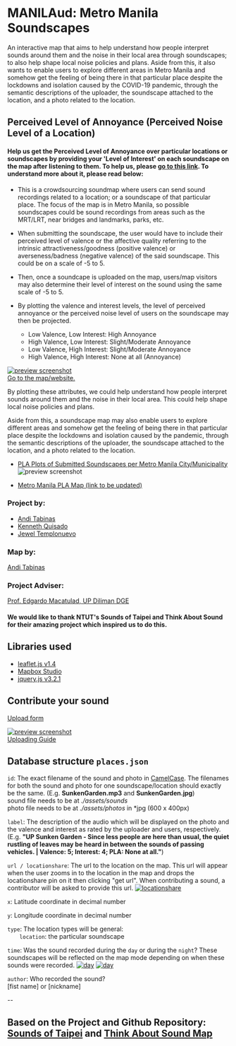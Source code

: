# MANILAud: Metro Manila Soundscapes

An interactive map that aims to help understand how people interpret sounds around them and the noise in their local area through soundscapes; to also help shape local noise policies and plans. Aside from this, it also wants to enable users to explore different areas in Metro Manila and somehow get the feeling of being there in that particular place despite the lockdowns and isolation caused by the COVID-19 pandemic, through the semantic descriptions of the uploader, the soundscape attached to the location, and a photo related to the location.

Perceived Level of Annoyance (Perceived Noise Level of a Location)
-
#### Help us get the Perceived Level of Annoyance over particular locations or soundscapes by providing your 'Level of Interest' on each soundscape on the map after listening to them. To help us, please <a href="https://forms.gle/izPaGWMCVn3ScE5X7" target="_blank">go to this link</a>.  To understand more about it, please read below:

* This is a crowdsourcing soundmap where users can send sound recordings related to a location; or a soundscape of that particular place. The focus of the map is in Metro Manila, so possible soundscapes could be sound recordings from areas such as the MRT/LRT, near bridges and landmarks, parks, etc.

* When submitting the soundscape, the user would have to include their perceived level of valence or the affective quality referring to the intrinsic attractiveness/goodness (positive valence) or averseness/badness (negative valence) of the said soundscape. This could be on a scale of -5 to 5.

* Then, once a soundcape is uploaded on the map, users/map visitors may also determine their level of interest on the sound using the same scale of -5 to 5.

* By plotting the valence and interest levels, the level of perceived annoyance or the perceived noise level of users on the soundscape may then be projected.
    * Low Valence, Low Interest: High Annoyance
    * High Valence, Low Interest: Slight/Moderate Annoyance
    * Low Valence, High Interest: Slight/Moderate Annoyance
    * High Valence, High Interest: None at all (Annoyance)


[![preview screenshot](/assets/PLA.png)](https://)  
 <a href="https://gme210soundmap.github.io/Manilaud/?time=day" target="_blank">Go to the map/website.</a> 

By plotting these attributes, we could help understand how people interpret sounds around them and the noise in their local area. This could help shape local noise policies and plans.

Aside from this, a soundscape map may also enable users to explore different areas and somehow get the feeling of being there in that particular place despite the lockdowns and isolation caused by the pandemic, through the semantic descriptions of the uploader, the soundscape attached to the location, and a photo related to the location.

- <a href="https://public.tableau.com/views/PercievedLevelofAnnoyanceofSoundscapes/Dashboard1?:language=en&:display_count=no&:showVizHome=no&:showShareOptions=false" target="_blank">PLA Plots of Submitted Soundscapes per Metro Manila City/Municipality</a>
![preview screenshot](/assets/PLAPlot.png)

- <a href="https://gme210soundmap.github.io/Manilaud/?time=night" target="_blank">Metro Manila PLA Map (link to be updated)</a> 

### Project by:
- <a href="https://facebook.com/andisomething" target="_blank">Andi Tabinas</a>
- <a href="https://www.facebook.com/kaquisado/" target="_blank">Kenneth Quisado</a>
- <a href="https://www.facebook.com/jewel.templonuevo/" target="_blank">Jewel Templonuevo</a>

### Map by:
<a href="https://public.tableau.com/profile/spatially4u#!/" target="_blank">Andi Tabinas</a>

### Project Adviser:
<a href="http://dge.upd.edu.ph/dge/" target="_blank">Prof. Edgardo Macatulad, UP Diliman DGE</a>

#### We would like to thank NTUT's Sounds of Taipei and Think About Sound for their amazing project which inspired us to do this.


Libraries used
-

* <a href="https://leafletjs.com" target="_blank">leaflet.js v1.4</a>
* <a href="https://www.mapbox.com/mapbox-studio/" target="_blank">Mapbox Studio</a>
* <a href="https://jquery.com" target="_blank">jquery.js v3.2.1</a>

Contribute your sound
-

<a href="https://forms.gle/qd69PJvNmUwfgnFx6" target="_blank">Upload form</a>

[![preview screenshot](/assets/guide.png)](https://)  
 <a href="https://gme210soundmap.github.io/Manilaud/assets/guide1.png" target="blank">Uploading Guide</a> 

Database structure `places.json`
-

`id`: The exact filename of the sound and photo in <a href="https://en.wikipedia.org/wiki/Camel_case " target="_blank">CamelCase</a>. The filenames for both the sound and photo for one soundscape/location should exactly be the same. (E.g. **SunkenGarden.mp3** and **SunkenGarden.jpg**)  
sound file needs to be at *./assets/sounds*  
photo file needs to be at *./assets/photos* in *jpg (600 x 400px)

`label`: The description of the audio which will be displayed on the photo and the valence and interest as rated by the uploader and users, respectively. (E.g. **"UP Sunken Garden - Since less people are here than usual, the quiet rustling of leaves may be heard in between the sounds of passing vehicles. | Valence: 5; Interest: 4; PLA: None at all."**)

`url / locationshare`: The url to the location on the map. This url will appear when the user zooms in to the location in the map and drops the locationshare pin on it then clicking "get url". When contributing a sound, a contributor will be asked to provide this url.
[![locationshare](/assets/locationshare.png)](https://gme210soundmap.github.io/Manilaud/?time=night) 

`x`:   Latitude coordinate in decimal number

`y`:   Longitude coordinate in decimal number

`type`: The location types will be general:  
&nbsp;&nbsp;&nbsp;&nbsp;&nbsp;&nbsp; `location`: the particular soundscape 

`time`: Was the sound recorded during the `day` or during the `night`? These soundscapes will be reflected on the map mode depending on when these sounds were recorded.
[![day](/assets/toggle-day.svg)](https://) [![day](/assets/toggle-night.svg)](https://)  

`author`: Who recorded the sound?   
[fist name] or [nickname]


--

## Based on the Project and Github Repository: <a href="https://github.com/donatuswolf/Sounds-of-Taipei" target="_blank">Sounds of Taipei</a> and <a href="http://www.thinkaboutsound.co.uk/" target="_blank">Think About Sound Map</a>
